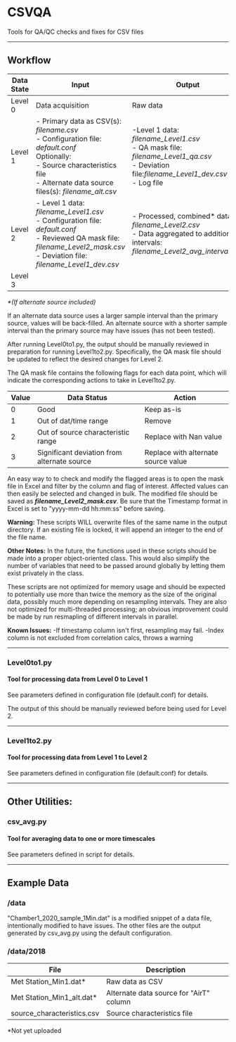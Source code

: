 # CSVQA
 Tools for QA/QC checks and fixes for CSV files
*************************************
## Workflow

|Data State|Input|Output|Procedure|
|-|-|-|-|
|Level 0   |  Data acquisition   |   Raw data   | N/A
|Level 1   | - Primary data as CSV(s): *filename.csv*<BR>- Configuration file: *default.conf*<BR>Optionally:<BR>- Source characteristics file<BR>- Alternate data source files(s): *filename_alt.csv* | -Level 1 data: *filename_Level1.csv* <BR>- QA mask file: *filename_Level1_qa.csv*<BR>- Deviation file:*filename_Level1_dev.csv*<BR>- Log file| Level0to1.py|
|Level 2   | - Level 1 data: *filename_Level1.csv*<BR>- Configuration file: *default.conf*<BR>- Reviewed QA mask file: *filename_Level2_mask.csv* <BR>- Deviation file: *filename_Level1_dev.csv* | - Processed, combined\* data: *filename_Level2.csv*<BR>- Data aggregated to additional intervals: *filename_Level2_avg_interval.csv* | Level1to2.py |
|Level 3   | | | | 
<I>\*(If alternate source included)</I>

If an alternate data source uses a larger sample interval than the primary source, values will be back-filled.  An alternate source with a shorter sample interval than the primary source may have issues (has not been tested).

After running Level0to1.py, the output should be manually reviewed in preparation for running Level1to2.py.  Specifically, the QA mask file should be updated to reflect the desired changes for Level 2.

The QA mask file contains the following flags for each data point, which will indicate the corresponding actions to take in Level1to2.py.

|Value|Data Status|Action|
|-|-|-|
|0|Good|Keep as-is|
|1|Out of dat/time range|Remove|
|2|Out of source characteristic range|Replace with Nan value|
|3|Significant deviation from alternate source|Replace with alternate source value|

An easy way to to check and modify the flagged areas is to open the mask file in Excel and filter by the column and flag of interest.  Affected values can then easily be selected and changed in bulk.  The modified file should be saved as ***filename_Level2_mask.csv***.  Be sure that the Timestamp format in Excel is set to "yyyy-mm-dd hh:mm:ss" before saving.

**Warning:** These scripts WILL overwrite files of the same name in the output directory.  If an existing file is locked, it will append an integer to the end of the file name.

**Other Notes:**
In the future, the functions used in these scripts should be made into a proper object-oriented class.  This would also simplify the number of variables that need to be passed around globally by letting them exist privately in the class.

These scripts are not optimized for memory usage and should be expected to potentially use more than twice the memory as the size of the original data, possibly much more depending on resampling intervals.  They are also not optimized for multi-threaded processing; an obvious improvement could be made by run resmapling of different intervals in parallel.

**Known Issues:**
-If timestamp column isn't first, resampling may fail.
-Index column is not excluded from correlation calcs, throws a warning


******************************

### Level0to1.py
#### Tool for processing data from Level 0 to Level 1
See parameters defined in configuration file (default.conf) for details.

The output of this should be manually reviewed before being used for Level 2.
******************************
### Level1to2.py
#### Tool for processing data from Level 1 to Level 2
See parameters defined in configuration file (default.conf) for details.

******************************

## Other Utilities:

### csv_avg.py
#### Tool for averaging data to one or more timescales
See parameters defined in script for details.

******************************

## Example Data
### /data
"Chamber1_2020_sample_1Min.dat" is a modified snippet of a data file, intentionally modified to have issues.  The other files are the output generated by csv_avg.py using the default configuration.

### /data/2018
|File|Description|
|-|-|
|Met Station_Min1.dat\*|Raw data as CSV|
|Met Station_Min1_alt.dat\*|Alternate data source for "AirT" column|
|source_characteristics.csv|Source characteristics file|

\*Not yet uploaded